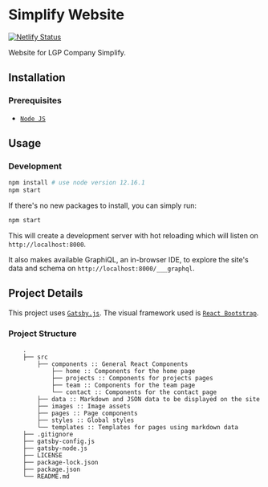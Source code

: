 # Simplify Website

[![Netlify Status](https://api.netlify.com/api/v1/badges/e96ca8e3-a629-4a27-8379-d63a4d8c4f14/deploy-status)](https://app.netlify.com/sites/simplifylgp/deploys)

Website for LGP Company Simplify.

## Installation

### Prerequisites

- [`Node JS`](https://nodejs.org)

## Usage

### Development

```bash
npm install # use node version 12.16.1
npm start
```

If there's no new packages to install, you can simply run:

```bash
npm start
```

This will create a development server with hot reloading which will listen on `http://localhost:8000`.

It also makes available GraphiQL, an in-browser IDE, to explore the site's data and schema on `http://localhost:8000/___graphql`.

## Project Details

This project uses [`Gatsby.js`](https://gatsbyjs.org/). The visual framework used is [`React Bootstrap`](https://react-bootstrap.github.io/).

### Project Structure

```
    .
    ├── src
        ├── components :: General React Components
            ├── home :: Components for the home page
            ├── projects :: Components for projects pages
            ├── team :: Components for the team page
            └── contact :: Components for the contact page
        ├── data :: Markdown and JSON data to be displayed on the site
        ├── images :: Image assets
        ├── pages :: Page components
        ├── styles :: Global styles
        └── templates :: Templates for pages using markdown data
    ├── .gitignore
    ├── gatsby-config.js
    ├── gatsby-node.js
    ├── LICENSE
    ├── package-lock.json
    ├── package.json
    └── README.md
```
